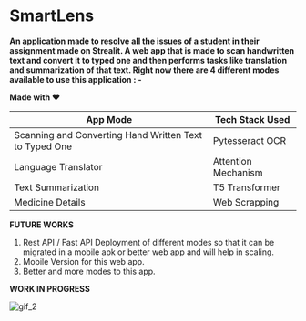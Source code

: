 # SmartLens

**An application made to resolve all the issues of a student in their assignment made on Strealit. A web app that is made to scan handwritten text and convert it to typed one and then performs tasks like translation and summarization of that text.
Right now there are 4 different modes available to use this application : -**


**Made with :heart:**

App Mode | Tech Stack Used
------------ | -------------
Scanning and Converting Hand Written Text to Typed One |  Pytesseract OCR
Language Translator | Attention Mechanism
Text Summarization | T5 Transformer
Medicine Details | Web Scrapping 

**FUTURE WORKS**

1. Rest API / Fast API Deployment of different modes so that it can be migrated in a mobile apk or better web app and will help in scaling.
2. Mobile Version for this web app.
3. Better and more modes to this app.

**WORK IN PROGRESS**

![gif_2](https://user-images.githubusercontent.com/52126313/100343588-90f6df80-3005-11eb-9864-0ea010cbc165.gif)
